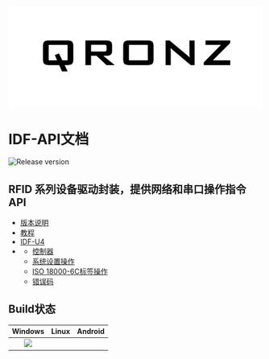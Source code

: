![](/assets/QRONZ-logo.png)

# IDF-API文档

![Release version](https://img.shields.io/badge/release-v1.0.0-blue.svg)

## RFID 系列设备驱动封装，提供网络和串口操作指令API

* [版本说明](/ban-ben-shuo-ming.md)
* [教程](/jiao-cheng.md)
* [IDF-U4](/idf-u4.md)
* * [控制器](/idf-u4/kong-zhi-qi-chuang-jian.md)
  * [系统设置操作](/idf-u4/can-shu-she-zhi.md)
  * [ISO 18000-6C标签操作](/idf-u4/iso-18000-6cbiao-qian-cao-zuo.md)
  * [错误码](/idf-u4/cuo-wu-ma.md)

## Build状态

| Windows | Linux | Android |
| :---: | :---: | :---: |
| ![](https://img.shields.io/badge/Build-passing-brightgreen.svg) |  |  |



